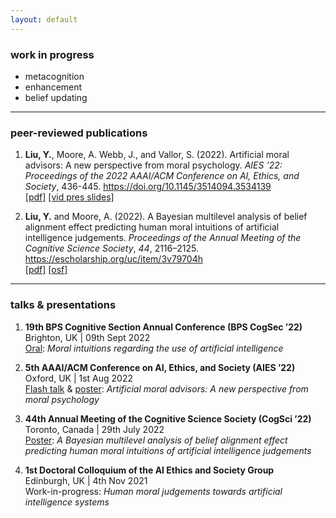 ```yaml
---
layout: default
---
```


### work in progress

* metacognition 
* enhancement
* belief updating 

---

### peer-reviewed publications

1. **Liu, Y.**, Moore, A. Webb, J., and Vallor, S. (2022). Artificial moral advisors: A new perspective from moral psychology. *AIES ’22: Proceedings of the 2022 AAAI/ACM Conference on AI, Ethics, and Society*, 436-445. https://doi.org/10.1145/3514094.3534139 \
[[pdf]](/papers/Liuetal2022.pdf) [[vid pres slides]](/presentations/AIES22_lightning_slides.pdf) 

2. **Liu, Y.** and Moore, A. (2022). A Bayesian multilevel analysis of belief alignment effect predicting human moral intuitions of artificial intelligence judgements. *Proceedings of the Annual Meeting of the Cognitive Science Society*, *44*, 2116–2125. https://escholarship.org/uc/item/3v79704h \
[[pdf]](/papers/LiuMoore2022.pdf) [[osf]](https://osf.io/7qjt3/)

---

### talks & presentations 

1. **19th BPS Cognitive Section Annual Conference (BPS CogSec ’22)** \
    Brighton, UK | 09th Sept 2022 \
    [Oral](/presentations/CogSec22_slides.pdf): 
    *Moral intuitions regarding the use of artificial intelligence*

2. **5th AAAI/ACM Conference on AI, Ethics, and Society (AIES ’22)** \
    Oxford, UK | 1st Aug 2022 \
    [Flash talk](/presentations/AIES22_vid_slides.pdf) & [poster](/presentations/AIES22_poster.pdf): 
    *Artificial moral advisors: A new perspective from moral psychology* 

3. **44th Annual Meeting of the Cognitive Science Society (CogSci ’22)** \
    Toronto, Canada | 29th July 2022 \
    [Poster](/presentations/CogSci22_poster.pdf): 
    *A Bayesian multilevel analysis of belief alignment effect predicting human moral intuitions of artificial intelligence judgements*

4. **1st Doctoral Colloquium of the AI Ethics and Society Group** \
    Edinburgh, UK | 4th Nov 2021 \
    Work-in-progress: 
    *Human moral judgements towards artificial intelligence systems*
